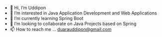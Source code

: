 - 👋 Hi, I’m Uddipon
- 👀 I’m interested in Java Application Development and Web Applications
- 🌱 I’m currently learning Spring Boot
- 💞️ I’m looking to collaborate on Java Projects based on Spring
- 📫 How to reach me ... duarauddipon@gmail.com
